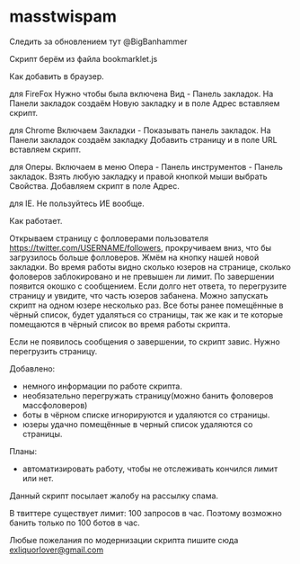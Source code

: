 masstwispam
===========
Следить за обновлением тут @BigBanhammer

Скрипт берём из файла bookmarklet.js

Как добавить в браузер.

для FireFox
Нужно чтобы была включена Вид - Панель закладок. На Панели закладок создаём Новую закладку и в поле Адрес вставляем скрипт.
 
для Chrome
Включаем Закладки - Показывать панель закладок. На Панели закладок создаём закладку Добавить страницу и в поле URL вставляем скрипт.
 
для Оперы.
Включаем в меню Опера - Панель инструментов - Панель закладок. Взять любую закладку и правой кнопкой мыши выбрать Свойства. Добавляем скрипт в поле Адрес.
 
для IE.
Не пользуйтесь ИЕ вообще.
 
 
Как работает.

Открываем страницу с фолловерами пользователя https://twitter.com/USERNAME/followers, прокручиваем вниз, что бы загрузилось больше фолловеров. Жмём на кнопку нашей новой закладки. Во время работы видно сколько юзеров на странице, сколько фоловеров заблокировано и не превышен ли лимит. По завершении появится окошко с сообщением. Если долго нет ответа, то перегрузите страницу и увидите, что часть юзеров забанена. Можно запускать скрипт на одном юзере несколько раз. Все боты ранее помещённые в чёрный список, будет удаляться со страницы, так же как и те которые помещаются в чёрный список во время работы скрипта.

Если не появилось сообщения о завершении, то скрипт завис. Нужно перегрузить страницу. 

Добавлено:
- немного информации по работе скрипта.
- необязательно перегружать страницу(можно банить фоловеров массфоловеров)
- боты в чёрном списке игнорируются и удаляются со страницы.
- юзеры удачно помещённые в черный список удаляются со страницы.


Планы:
- автоматизировать работу, чтобы не отслеживать кончился лимит или нет.

Данный скрипт посылает жалобу на рассылку спама.
 
В твиттере существует лимит: 100 запросов в час. Поэтому возможно банить только по 100 ботов в час.
 
Любые пожелания по модернизации скрипта пишите сюда exliquorlover@gmail.com


